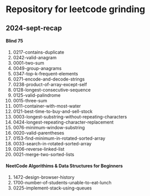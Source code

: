 # Repository for leetcode grinding

## 2024-sept-recap
#### Blind 75
1. 0217-contains-duplicate
2. 0242-valid-anagram
3. 0001-two-sum
4. 0049-group-anagrams
5. 0347-top-k-frequent-elements
6. 0271-encode-and-decode-strings
7. 0238-product-of-array-except-self
8. 0128-longest-consecutive-sequence
9. 0125-valid-palindrome
10. 0015-three-sum
11. 0011-container-with-most-water
12. 0121-best-time-to-buy-and-sell-stock
13. 0003-longest-substring-without-repeating-characters
14. 0424-longest-repeating-character-replacement
15. 0076-minimum-window-substring
16. 0020-valid-parentheses
17. 0153-find-minimum-in-rotated-sorted-array
18. 0033-search-in-rotated-sorted-array
19. 0206-reverse-linked-list
20. 0021-merge-two-sorted-lists

#### NeetCode Algorithims & Data Structures for Beginners
1. 1472-design-browser-history
2. 1700-number-of-students-unable-to-eat-lunch
3. 0225-implement-stack-using-queues
